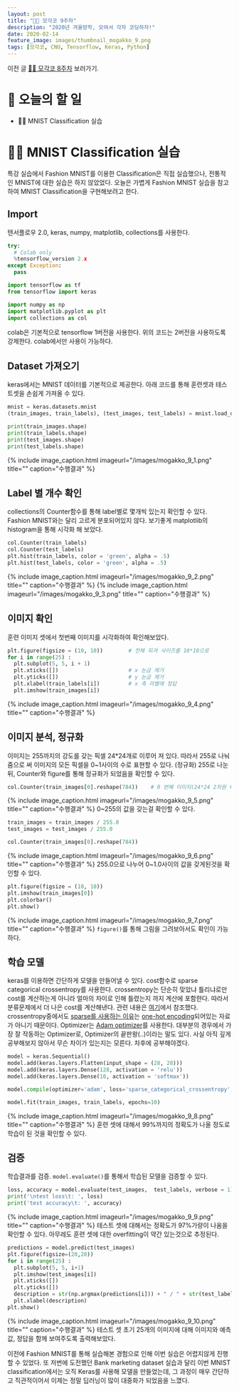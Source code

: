 ```yaml
---
layout: post
title: "🧑‍💻 모각코 9주차"
description: "2020년 겨울방학, 모여서 각자 코딩하자!"
date: 2020-02-14
feature_image: images/thumbnail_mogakko_9.png
tags: [모각코, CNU, Tensorflow, Keras, Python]
---
```


이전 글 [🧑‍💻 모각코 8주차](https://yabby1997.github.io/mogakko_8) 보러가기.

# 👀 오늘의 할 일
- 🧑‍💻 MNIST Classification 실습

# 🧑‍💻 MNIST Classification 실습
특강 실습에서 Fashion MNIST를 이용한 Classification은 직접 실습했으나, 전통적인 MNIST에 대한 실습은 하지 않았었다. 오늘은 가볍게 Fashion MNIST 실습을 참고하여 MNIST Classification을 구현해보려고 한다. 

## Import
텐서플로우 2.0, keras, numpy, matplotlib, collections를 사용한다.
```python
try:
  # Colab only
  %tensorflow_version 2.x
except Exception:
  pass

import tensorflow as tf
from tensorflow import keras

import numpy as np
import matplotlib.pyplot as plt
import collections as col
```
colab은 기본적으로 tensorflow 1버전을 사용한다. 위의 코드는 2버전을 사용하도록 강제한다. colab에서만 사용이 가능하다. 

## Dataset 가져오기
keras에서는 MNIST 데이터를 기본적으로 제공한다. 아래 코드를 통해 훈련셋과 테스트셋을 손쉽게 가져올 수 있다.
```python
mnist = keras.datasets.mnist
(train_images, train_labels), (test_images, test_labels) = mnist.load_data()

print(train_images.shape)
print(train_labels.shape)
print(test_images.shape)
print(test_labels.shape)
```
{% include image_caption.html imageurl="/images/mogakko_9_1.png" title="" caption="수행결과" %}

## Label 별 개수 확인
collections의 Counter함수를 통해 label별로 몇개씩 있는지 확인할 수 있다. Fashion MNIST와는 달리 고르게 분포되어있지 않다. 보기좋게 matplotlib의 histogram을 통해 시각화 해 보았다. 
```python
col.Counter(train_labels)
col.Counter(test_labels)
plt.hist(train_labels, color = 'green', alpha = .5)
plt.hist(test_labels, color = 'green', alpha = .5)
```
{% include image_caption.html imageurl="/images/mogakko_9_2.png" title="" caption="수행결과" %}
{% include image_caption.html imageurl="/images/mogakko_9_3.png" title="" caption="수행결과" %}

## 이미지 확인
훈련 이미지 셋에서 첫번째 이미지를 시각화하여 확인해보았다.
```python
plt.figure(figsize = (10, 10))        # 전체 피겨 사이즈를 10*10으로
for i in range(25) :
  plt.subplot(5, 5, i + 1)
  plt.xticks([])                      # x 눈금 제거
  plt.yticks([])                      # y 눈금 제거
  plt.xlabel(train_labels[i])         # x 축 라벨에 정답
  plt.imshow(train_images[i])
```
{% include image_caption.html imageurl="/images/mogakko_9_4.png" title="" caption="수행결과" %}

## 이미지 분석, 정규화
이미지는 255까지의 강도를 갖는 픽셀 24*24개로 이루어 져 있다. 따라서 255로 나눠줌으로 써 이미지의 모든 픽셀을 0~1사이의 수로 표현할 수 있다. (정규화) 255로 나눈 뒤, Counter와 figure를 통해 정규화가 되었음을 확인할 수 있다. 
```python
col.Counter(train_images[0].reshape(784))    # 0 번째 이미지(24*24 2차원 배열)를 784사이즈의 1차원 배열로 reshape하여 요소(색을 결정하는 수치)를 확인해 보았다.
```
{% include image_caption.html imageurl="/images/mogakko_9_5.png" title="" caption="수행결과" %}
0~255의 값을 갖는걸 확인할 수 있다.
```python
train_images = train_images / 255.0
test_images = test_images / 255.0

col.Counter(train_images[0].reshape(784))
```
{% include image_caption.html imageurl="/images/mogakko_9_6.png" title="" caption="수행결과" %}
255.0으로 나누어 0~1.0사이의 값을 갖게된것을 확인할 수 있다.
```python
plt.figure(figsize = (10, 10))
plt.imshow(train_images[0])
plt.colorbar()
plt.show()
```
{% include image_caption.html imageurl="/images/mogakko_9_7.png" title="" caption="수행결과" %}
`figure()`를 통해 그림을 그려보아서도 확인이 가능하다. 
## 학습 모델
keras를 이용하면 간단하게 모델을 만들어낼 수 있다.
cost함수로 sparse categorical crossentropy를 사용한다. crossentropy는 단순히 맞았냐 틀리냐로만 cost를 계산하는게 아니라 얼마의 차이로 인해 틀렸는지 까지 계산에 포함한다. 따라서 분류문제에서 더 나은 cost를 계산해낸다. 관련 내용은 [여기](http://funmv2013.blogspot.com/2017/01/cross-entropy.html)에서 참조했다. crossentropy중에서도 [sparse를 사용하는 이유](https://stats.stackexchange.com/questions/326065/cross-entropy-vs-sparse-cross-entropy-when-to-use-one-over-the-other)는 [one-hot encoding](https://wikidocs.net/22647)되어있는 자료가 아니기 때문이다. Optimizer는 [Adam optimizer](http://mjgim.me/2018/01/22/adam.html)를 사용한다. 대부분의 경우에서 가장 잘 작동하는 Optimizer로, Optimizer의 끝판왕(..)이라는 말도 있다. 사실 아직 깊게 공부해보지 않아서 무슨 차이가 있는지는 모른다. 차후에 공부해야겠다.
```python
model = keras.Sequential()
model.add(keras.layers.Flatten(input_shape = (28, 28)))
model.add(keras.layers.Dense(128, activation = 'relu'))
model.add(keras.layers.Dense(10, activation = 'softmax'))

model.compile(optimizer='adam', loss='sparse_categorical_crossentropy', metrics=['accuracy'])

model.fit(train_images, train_labels, epochs=10)
```
{% include image_caption.html imageurl="/images/mogakko_9_8.png" title="" caption="수행결과" %}
훈련 셋에 대해서 99%까지의 정확도가 나올 정도로 학습이 된 것을 확인할 수 있다.
## 검증
학습결과를 검증. `model.evaluate()`를 통해서 학습된 모델을 검증할 수 있다.
```python
loss, accuracy = model.evaluate(test_images,  test_labels, verbose = 1)
print('\ntest loss\t: ', loss)
print('test accuracy\t: ', accuracy)
```
{% include image_caption.html imageurl="/images/mogakko_9_9.png" title="" caption="수행결과" %}
테스트 셋에 대해서는 정확도가 97%가량이 나옴을 확인할 수 있다. 아무레도 훈련 셋에 대한 overfitting이 약간 있는것으로 추정된다. 
```python
predictions = model.predict(test_images)
plt.figure(figsize=(20,20))
for i in range(25) :
  plt.subplot(5, 5, i+1)
  plt.imshow(test_images[i])
  plt.xticks([])
  plt.yticks([])
  description = str(np.argmax(predictions[i])) + " / " + str(test_labels[i])
  plt.xlabel(description)
plt.show()
```
{% include image_caption.html imageurl="/images/mogakko_9_10.png" title="" caption="수행결과" %}
테스트 셋 초기 25개의 이미지에 대해 이미지와 예측값, 정답을 함께 보여주도록 출력해보았다. 


이전에 Fashion MNIST를 통해 실습해본 경험으로 인해 이번 실습은 어렵지않게 진행할 수 있었다. 또 저번에 도전했던 Bank marketing dataset 실습과 달리 이번 MNIST classification에서는 오직 Keras를 사용해 모델을 만들었는데, 그 과정이 매우 간단하고 직관적이어서 이제는 정말 딥러닝이 많이 대중화가 되었음을 느꼈다. 
